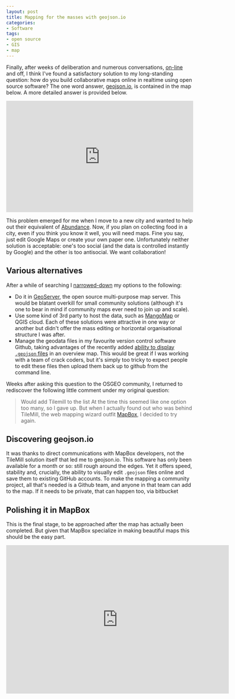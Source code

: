 ```yaml
---
layout: post
title: Mapping for the masses with geojson.io 
categories:
- Software 
tags:
- open source
- GIS
- map
---
```

Finally, after weeks of deliberation and numerous conversations, [on-line](http://gis.stackexchange.com/questions/77734/can-osms-id-editor-be-used-on-custom-maps)
and off, I think I've found 
a satisfactory solution to my long-standing question: how do you build collaborative maps online 
in realtime using open source software? The one word answer, [geojson.io](http://geojson.io), is contained in the map below. A 
more detailed answer is provided below.
<iframe frameborder="0" width="100%" height="300" src="http://bl.ocks.org/d/d7defc8f828f444b5e25"></iframe>

This problem emerged for me when I move to a new city and wanted to help out their equivalent of [Abundance](http://growsheffield.com/abundance/).
Now, if you plan on collecting food in a city, even if you think you know it well, you will need maps.
Fine you say, just edit Google Maps or create your own paper one. Unfortunately neither solution is acceptable: one's too
social (and the data is controlled instantly by Google) and the other is too antisocial. We want collaboration!

## Various alternatives
After a while of searching I [narrowed-down](http://gis.stackexchange.com/questions/74600/whats-the-most-appropriate-toolset-for-creating-a-community-map)
my options to the following:
- Do it in [GeoServer](http://geoserver.org/display/GEOS/Welcome),
the open source multi-purpose map server. This would be blatant overkill for small community solutions 
(although it's one to bear in mind if community maps ever need to join up and scale).
- Use some kind of 3rd party to host the data, such as [MangoMap](http://blog.mangomap.com/) or QGIS cloud. Each of 
these solutions were attractive in one way or another but didn't offer the mass editing or horizontal organisational 
structure I was after.
- Manage the geodata files in my favourite version control software Github, taking advantages of the recently 
added [ability to display `.geojson` files](https://github.com/blog/1541-geojson-rendering-improvements)
in an overview map. This would be great if I was working with a team of crack coders, but it's simply too tricky to expect people
to edit these files then upload them back up to github from the command line.

Weeks after asking this question to the OSGEO community, I returned to rediscover the following little comment under my 
original question: 
> Would add Tilemill to the list
At the time this seemed like one option too many, so I gave up. But when I actually found out who was behind TileMill, 
the web mapping wizard outfit [MapBox](https://www.mapbox.com/), I decided to try again.

## Discovering geojson.io
It was thanks to direct communications with MapBox developers, not the TileMill solution itself
that led me to geojson.io. This software has only been available for a month or so: still rough 
around the edges. Yet it offers speed, stability and, crucially, the ability to visually edit
`.geojson` files online and save them to existing GitHub accounts. 
To make the mapping a community project, all that's needed is a Github team, and anyone in that 
team can add to the map. If it needs to be private, that can happen too, via bitbucket

## Polishing it in  MapBox
This is the final stage, to be approached after the map has actually been completed.
But given that MapBox specialize in making beautiful maps this should be the easy part.

<iframe src="http://infoamazonia.org/embed/?map_id=6731&width=600&height=400" width="600" height="400" frameborder="0"></iframe>



